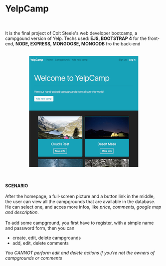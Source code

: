 # YelpCamp
<br/>
<br/>
It is the final project of Colt Steele's web developer bootcamp, a campgound version of Yelp.
Techs used: <b>EJS, BOOTSTRAP 4</b> for the front-end, <b>NODE, EXPRESS, MONGOOSE, MONGODB</b> fro the back-end
<br/>
<br/>
<p align="center">
  <img src="https://raw.githubusercontent.com/enkienki/YelpCamp/master/Yelpcamp-Homepage.png" width="350" alt="">
</p>
<br/>
<br/>
<b>SCENARIO</b>
<br/>
<br/>
After the homepage, a full-screen picture and a button link in the middle, the user can view all the campgrounds that are available in the database. He can select one, and acces more infos, like <i>price, comments, google map and description</i>.
<br/>
<br/>
To add some campground, you first have to register, with a simple name and password form, then you can <ul><li>create, edit, delete campgrounds</li><li>add, edit, delete comments</li></ul>
<i>You CANNOT perform edit and delete actions if you're not the owners of campgrounds or comments</i>
<br/>
<br/>

